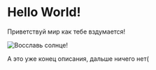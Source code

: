 # Hello World!
Приветствуй мир как тебе вздумается!

![Восславь солнце!](https://user-images.githubusercontent.com/68995714/177318401-329eee08-eea1-4e74-bf89-1ea2309eda7b.jpg)

А это уже конец описания, дальше ничего нет(
